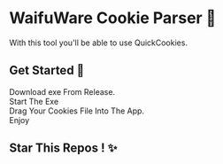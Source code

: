 # WaifuWare Cookie Parser 📝  

With this tool you'll be able to use QuickCookies.

## Get Started 🚀
Download exe From Release. <br>
Start The Exe<br>
Drag Your Cookies File Into The App.<br>
Enjoy
    
## Star This Repos ! ✨  